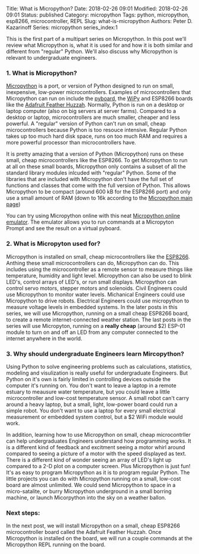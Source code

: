 Title: What is Micropython?
Date: 2018-02-26 09:01
Modified: 2018-02-26 09:01
Status: published
Category: micropython
Tags: python, micropython, esp8266, microcontroller, REPL
Slug: what-is-micropython
Authors: Peter D. Kazarinoff
Series: micropython
series_index:1

This is the first part of a multipart series on Micropython. In this post we'll review what Micropython is, what it is used for and how it is both similar and different from "regular" Python. We'll also discuss why Micropython is relevant to undergraduate engineers.

### 1. What is Micropython?

[Micropython](http://micropython.org/) is a port, or version of Python designed to run on small, inexpensive, low-power microcontrollers. Examples of microcontrollers that Micropython can run on include the [pyboard](https://store.micropython.org/), the [WiPy](https://pycom.io/development-boards) and ESP8266 boards like the [Adafruit Feather Huzzah](https://learn.adafruit.com/adafruit-feather-huzzah-esp8266).  Normally, Python is run on a desktop or laptop computer (also on big servers at server farms). Compared to a desktop or laptop, microcontrollers are much smaller, cheaper and less powerful.  A "regular" version of Python can't run on small, cheap microcontrollers because Python is too resouce intensive. Regular Python takes up too much hard disk space, runs on too much RAM and requires a more powerful processor than microcontrollers have. 

It is pretty amazing that a version of Python (Micropython) runs on these small, cheap microcontrollers like the ESP8266. To get Micropython to run at all on these small boards, Micropython only contains a subset of all the standard library modules inlcuded with "regular" Python. Some of the libraries that are included with Micropython don't have the full set of functions and classes that come with the full version of Python. This allows Micropython to be compact (around 600 kB for the ESP8266 port) and only use a small amount of RAM (down to 16k according to the [Micropython main page](https://micropython.org/))

You can try using Micropython online with this neat [Micropython online emulator](https://micropython.org/unicorn/). The emulator allows you to run commands at a Micropyton Prompt and see the result on a virtual pyboard. 

### 2. What is Micropyton used for?

Micropython is installed on small, cheap microcontrollers like the [ESP8266](https://learn.adafruit.com/adafruit-feather-huzzah-esp8266). Anthing these small microcontrollers can do, Micropython can do. This includes using the microcontroller as a remote sensor to measure things like temperature, humidity and light level. Micropython can also be used to blink LED's, control arrays of LED's, or run small displays. Micropython can control servo motors, stepper motors and solenoids. Civil Engineers could use Micropython to monitor water levels. Michanical Engineers could use Micropython to drive robots. Electrical Engineers could use micropython to measure voltage levels in embedded systems. In the later posts in this series, we will use Micropython, running on a small cheap ESP8266 board, to create a remote internet-connected weather station. The last posts in the series will use Micropyton, running on a __really cheap__ (around $2) ESP-01 module to turn on and off an LED from any computer connected to the internet anywhere in the world.

### 3. Why should undergraduate Engineers learn Mircopython?

Using Python to solve engineering problems such as calculations, statistics, modeling and visulization is really useful for undergraduate Engineers. But Python on it's own is fairly limited in controlling devices outside the computer it's running on. You don't want to leave a laptop in a remote estuary to meausure water temperature, but you could leave a little microcontroller and low-cost temperature sensor. A small robot can't carry around a heavy laptop, but a small, light, low-power board could run a simple robot. You don't want to use a laptop for every small electrical measurement or embedded system control, but a $2 WiFi module would work. 

In addition, learning how to use Micropython on small, cheap microcontrller can help undergraduates Engineers understand how programming works. It is a different kind of feedback and excitment seeing a motor whirl around compared to seeing a picture of a motor with the speed displayed as text. There is a different kind of wonder seeing an array of LED's light up compared to a 2-D plot on a computer screen. Plus Micropython is just fun! It's as easy to program Micropython as it is to program regular Python. The little projects you can do with Micropython running on a small, low-cost board are almost unlimited. We could send Micropython to space in a micro-satalite, or burry Micropython underground in a small borring machine, or launch Micorpython into the sky on a weather ballon.

### Next steps:
In the next post, we will install Micropython on a small, cheap ESP8266 microcontroller board called the Adafruit Feather Huzzah. Once Micropython is installed on the board, we will run a couple commands at the Micropython REPL running on the board.
